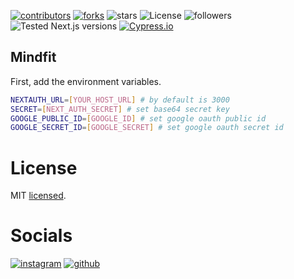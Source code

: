 [![contributors](https://img.shields.io/github/contributors/CentriaDevelopment/mindfit-front)](https://github.com/CentriaDevelopment/mindfit-front/graphs/contributors)
[![forks](https://img.shields.io/github/forks/CentriaDevelopment/mindfit-front)](https://github.com/CentriaDevelopment/mindfit-front/fork)
![stars](https://img.shields.io/github/stars/CentriaDevelopment/mindfit-front)
![License](https://img.shields.io/github/license/CentriaDevelopment/mindfit-front)
![followers](https://img.shields.io/github/followers/CentriaDevelopment.svg?style=social&label=CentriaDevelopment&maxAge=2592000)
![Tested Next.js versions](https://img.shields.io/badge/tested%20next.js%20versions-12.0.7-blue)
[![Cypress.io](https://img.shields.io/badge/tested%20with-Cypress-04C38E.svg)](https://www.cypress.io/)

## Mindfit

First, add the environment variables.

```bash
NEXTAUTH_URL=[YOUR_HOST_URL] # by default is 3000
SECRET=[NEXT_AUTH_SECRET] # set base64 secret key
GOOGLE_PUBLIC_ID=[GOOGLE_ID] # set google oauth public id
GOOGLE_SECRET_ID=[GOOGLE_SECRET] # set google oauth secret id
```

# License

MIT [licensed](LICENSE).

# Socials

[![instagram](https://img.shields.io/badge/Instagram-E4405F?style=for-the-badge&logo=instagram&logoColor=white)](https://instagram.com/thecentriagroup/)
[![github](https://img.shields.io/badge/GitHub-100000?style=for-the-badge&logo=github&logoColor=white)](https://github.com/CentriaDevelopment)

